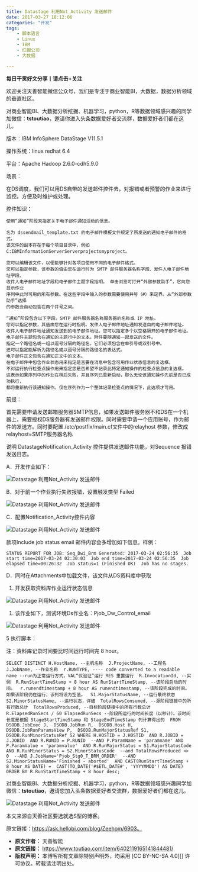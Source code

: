 ```yaml
---
title: Datastage 利用Not_Activity 发送邮件
date: 2017-03-27 18:12:06
categories: "开发"
tags:
	- 脚本语言
	- Linux
	- IBM
	- 红帽公司
	- 大数据

---
```


**每日干货好文分享丨请点击+关注**

欢迎关注天善智能微信公众号，我们是专注于商业智能BI，大数据，数据分析领域的垂直社区。

对商业智能BI、大数据分析挖掘、机器学习，python，R等数据领域感兴趣的同学加微信：**tstoutiao**，邀请你进入头条数据爱好者交流群，数据爱好者们都在这儿。

版本：IBM InfoSphere DataStage V11.5.1  


操作系统：linux redhat 6.4

平台：Apache Hadoop 2.6.0-cdh5.9.0

场景：

在DS调度，我们可以用DS自带的发送邮件控件去，对报错或者预警的作业来进行监控。方便及时维护或处理。

控件知识：

    使用“通知”阶段来指定关于电子邮件通知活动的信息。
    
    名为 dssendmail_template.txt 的电子邮件模板文件规定了所发送的通知电子邮件的格式。
    该文件的副本存在于每个项目目录中，例如 C:IBMInformationServerServerprojectsmyproject。 
    
    您可以编辑该文件，以便能够针对各项目使用不同的电子邮件格式。
    您可以指定参数，该参数的值由您在运行时为 SMTP 邮件服务器名称字段、发件人电子邮件地址字段、
    收件人电子邮件地址字段和电子邮件主题字段指明。 单击浏览可打开“外部参数助手”，它向您显示作业
    序列中此时可用的所有参数。在这些字段中输入的参数需要使用井号（#）来定界。从“外部参数助手”选择
    的参数会自动包含在两个井号之间。
    
    “通知”阶段包含以下字段。SMTP 邮件服务器名称服务器的名称或 IP 地址。
    您可以指定参数，其值由您在运行时指明。发件人电子邮件地址通知发送自的电子邮件地址。
    收件人电子邮件地址通知发送到的电子邮件地址。您可以指定多个以空格隔开的电子邮件地址。
    电子邮件主题包含在通知的主题行中的文本。附件要随通知一起发送的文件。
    指定一个路径名或一组以逗号分隔的路径名，它们必须包含在单引号或双引号中。
    还可以指定能解析为路径名或以逗号分隔的路径名的表达式。
    电子邮件正文包含在通知正文中的文本。
    在电子邮件中包含作业状态用来指定是否要在消息中包含可用作业状态信息的复选框。
    不对运行执行检查点操作用来指定您是否希望不记录此特定通知操作的检查点信息的复选框。
    这表示如果序列中的作业在稍后失败，并且序列已重新启动，那么无论该通知操作先前是否已成功执行，
    都将重新执行该通知操作。仅在序列作为一个整体记录检查点的情况下，此选项才可用。

前提：

首先需要申请发送邮箱服务器SMTP信息，如果发送邮件服务器不和DS在一个机器上，需要授权DS服务器有发送邮件权限。同时需要申请一个应用账号，作为邮件的发送方。同时要配置 /etc/postfix/main.cf文件中的relayhost 参数，修改成relayhost=SMTP服务器名称

说明 DatastageNotification\_Activity 控件提供发送邮件功能，对Sequence 报错发送日志。

A．开发作业如下：

![Datastage 利用Not\_Activity 发送邮件][Datastage _Not_Activity]

B．对于前一个作业执行失败报错，设置触发类型 Failed

![Datastage 利用Not\_Activity 发送邮件][Datastage _Not_Activity 1]

C．配置Notification\_Activity控件内容

![Datastage 利用Not\_Activity 发送邮件][Datastage _Not_Activity 2]

款项Include job status email 邮件内容会多增加如下信息。样例：

    STATUS REPORT FOR JOB: Seq_Dwi_Brm Generated: 2017-03-24 02:56:35  Job start time=2017-03-24 02:30:03  Job end time=2017-03-24 02:56:35  Job elapsed time=00:26:32  Job status=1 (Finished OK)  Job has no stages.

D．同时在Attachments中加载文件，该文件从DS资料库中获取

1.  开发获取资料库作业运行状态信息

![Datastage 利用Not\_Activity 发送邮件][Datastage _Not_Activity 3]

1.  该作业如下，测试环境Ds作业名：Pjob\_Dw\_Control\_email

![Datastage 利用Not\_Activity 发送邮件][Datastage _Not_Activity 4]

5 执行脚本：

注：资料库记录时间要比时间运行时间完 8 hour。

    SELECT DISTINCT H.HostName, --主机名称  J.ProjectName, --工程名  J.JobName, --作业名称  r.RUNTYPE, ---- code converted to a readable name --run为正常运行方式，VAL“仅验证”运行 RES 重置运行  R.InvocationId, --实例  R.RunStartTimeStamp + 8 hour AS RunStartTimeStamp, --该阶段启动的时间。  r.runendtimestamp + 8 hour AS runendtimestamp, --该阶段完成的时间。如果该阶段仍在运行，该列将设为空值。  S1.MajorStatusName, --运行最终状态  S2.MinorStatusName, --运行状态，详细  TotalRowsConsumed, --源阶段链接中的所有行数总计  TotalRowsProduced, --目标阶段链接中的所有行数总计  R.ElapsedRunSecs / 60 ElapsedRunSecs --阶段所运行的时间长度（以秒计）。该时间长度是根据 StageStartTimeStamp 和 StageEndTimeStamp 列计算得出的  FROM DSODB.JobExec J,  DSODB.JobRun R,  DSODB.Host H,  DSODB.JobRunParamsView P,  DSODB.RunMajorStatusRef S1,  DSODB.RunMinorStatusRef S2 WHERE H.HOSTID = J.HOSTID  AND R.JOBID = J.JOBID  AND R.RUNID = P.RUNID  --AND P.ParamName = 'paramname' AND P.ParamValue = 'paramvalue'  AND R.RunMajorStatus = S1.MajorStatusCode  AND R.RunMinorStatus = S2.MinorStatusCode  --and TotalRowsProduced <> 0  --AND J.JobName='Pjob_Stg0_T_BRM_ORDER'  --AND S2.MinorStatusName='Finished - aborted'  AND CAST(RunStartTimeStamp + 8 hour AS DATE) =  CAST(TO_DATE('#$ETL_DATE#', 'YYYYMMDD') AS DATE) ORDER BY R.RunStartTimeStamp + 8 hour desc;

对商业智能BI、大数据分析挖掘、机器学习，python，R等数据领域感兴趣同学加微信：**tstoutiao**，邀请您加入头条数据爱好者交流群，数据爱好者们都在这儿。

![Datastage 利用Not\_Activity 发送邮件][Datastage _Not_Activity 5]

本文来源自天善社区要选就选S型的博客。

原文链接：https://ask.hellobi.com/blog/Zeehom/6903。


[Datastage _Not_Activity]: /pro/os/crawler/UUAV-V2NN-RQQJ.jpg
[Datastage _Not_Activity 1]: /pro/os/crawler/QMFJ-VYQB-URMY.jpg
[Datastage _Not_Activity 2]: /pro/os/crawler/MZE3-2AIB-IN7N.jpg
[Datastage _Not_Activity 3]: /pro/os/crawler/6VYJ-MNRY-YVJA.jpg
[Datastage _Not_Activity 4]: /pro/os/crawler/7JJB-RIMU-RYQA.jpg
[Datastage _Not_Activity 5]: /pro/os/crawler/UVNF-EJUM-MMNR.jpg
 *  **原文作者：** 天善智能
 *  **原文链接：** https://www.toutiao.com/item/6402119165141844481/
 *  **版权声明：** 本博客所有文章除特别声明外，均采用 [CC BY-NC-SA 4.0][] 许可协议。转载请注明出处。